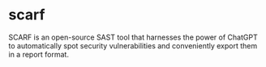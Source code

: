 # scarf
SCARF is an open-source SAST tool that harnesses the power of ChatGPT to automatically spot security vulnerabilities and conveniently export them in a report format.
